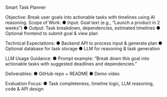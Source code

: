 Smart Task Planner

Objective:
Break user goals into actionable tasks with timelines using AI reasoning.
Scope of Work:
● Input: Goal text (e.g., “Launch a product in 2 weeks”)
● Output: Task breakdown, dependencies, estimated timelines
● Optional frontend to submit goal & view plan

Technical Expectations:
● Backend API to process input & generate plan
● Optional database for task storage
● LLM for reasoning & task generation

LLM Usage Guidance:
● Prompt example: “Break down this goal into actionable tasks with suggested deadlines
and dependencies.”

Deliverables:
● GitHub repo + README
● Demo video

Evaluation Focus:
● Task completeness, timeline logic, LLM reasoning, code & API design
